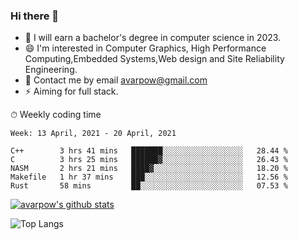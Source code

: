 ### Hi there 👋
<!--I have been a GitHub member for [![Years Badge](https://badges.pufler.dev/years/avarpow)](https://badges.pufler.dev)-->
- 🌱 I will earn a bachelor's degree in computer science in 2023.
- 😄 I'm interested in Computer Graphics, High Performance Computing,Embedded Systems,Web design and Site Reliability Engineering.
- 💬 Contact me by email avarpow@gmail.com
- ⚡ Aiming for full stack.

<!--💻 Coding Activity Logging

[![Commits Badge](https://badges.pufler.dev/commits/weekly/avarpow)](https://badges.pufler.dev)-->

⏱ Weekly coding time
<!--START_SECTION:waka-->
```text
Week: 13 April, 2021 - 20 April, 2021

C++        3 hrs 41 mins   ███████░░░░░░░░░░░░░░░░░░   28.44 % 
C          3 hrs 25 mins   ██████▓░░░░░░░░░░░░░░░░░░   26.43 % 
NASM       2 hrs 21 mins   ████▓░░░░░░░░░░░░░░░░░░░░   18.20 % 
Makefile   1 hr 37 mins    ███░░░░░░░░░░░░░░░░░░░░░░   12.56 % 
Rust       58 mins         ██░░░░░░░░░░░░░░░░░░░░░░░   07.53 % 
```
<!--END_SECTION:waka-->

[![avarpow's github stats](https://github-readme-stats.vercel.app/api?username=avarpow&count_private=true&show_icons=true&hide=issues&hide_border=true)](https://github.com/anuraghazra/github-readme-stats)

![Top Langs](https://github-readme-stats.vercel.app/api/top-langs/?username=avarpow&layout=compact&hide_border=true) 
<!--[![avarpow's wakatime stats](https://github-readme-stats.vercel.app/api/wakatime?username=avarpow)](https://github.com/anuraghazra/github-readme-stats)-->
